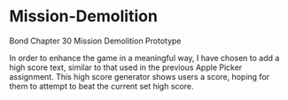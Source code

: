 # Mission-Demolition
Bond Chapter 30 Mission Demolition Prototype


In order to enhance the game in a meaningful way, I have chosen to add a high score text, similar to that used in the previous Apple Picker assignment. This high score generator shows users a score, hoping for them to attempt to beat the current set high score.
